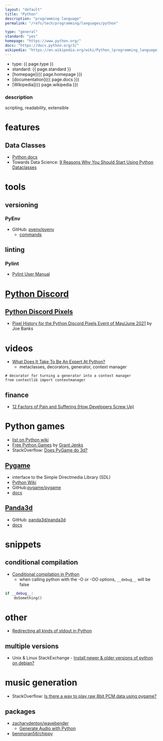 ```yaml
---
layout: "default"
title: "Python"
description: "programming language"
permalink: "/refs/tech/programming/languages/python"

type: "general"
standard: "yes"
homepage: "https://www.python.org/"
docs: "https://docs.python.org/3/"
wikipedia: "https://en.wikipedia.org/wiki/Python_(programming_language)"
---
```


- type: {{ page.type }}
- standard: {{ page.standard }}
- [homepage]({{ page.homepage }})
- [documentation]({{ page.docs }})
- [Wikipedia]({{ page.wikipedia }})

### description

scripting, readability, extensible

# features

## Data Classes

- [Python docs](https://docs.python.org/3/library/dataclasses.html)
- Towards Data Science: [9 Reasons Why You Should Start Using Python Dataclasses](https://towardsdatascience.com/9-reasons-why-you-should-start-using-python-dataclasses-98271adadc66)

# tools

## versioning

### PyEnv

- GitHub: [pyenv/pyenv](https://github.com/pyenv/pyenv)
    - [commands](https://github.com/pyenv/pyenv/blob/master/COMMANDS.md)

## linting

### Pylint

- [Pylint User Manual](https://pylint.pycqa.org/en/latest/)

# [Python Discord](https://www.pythondiscord.com/)

## [Python Discord Pixels](https://pixels.pythondiscord.com/)

- [Pixel History for the Python Discord Pixels Event of May/June 2021](https://www.kaggle.com/joebanks/python-discord-pixels) by Joe Banks

# videos

- [What Does It Take To Be An Expert At Python?](https://youtu.be/7lmCu8wz8ro)
    - metaclasses, decorators, generator, context manager

```
# decorator for turning a generator into a context manager
from contextlib import contextmanager
```

## finance

- [12 Factors of Pain and Suffering (How Developers Screw Up)](https://youtu.be/wm-az9nQJvg)

# Python games

- [list on Python wiki](https://wiki.python.org/moin/PythonGames)
- [Free Python Games](http://www.grantjenks.com/docs/freegames/) by [Grant Jenks](https://github.com/grantjenks)
- StackOverflow: [Does PyGame do 3d?](https://stackoverflow.com/questions/4865636/does-pygame-do-3d)

## [Pygame](https://www.pygame.org)

- interface to the Simple Directmedia Library (SDL)
- [Python Wiki](https://wiki.python.org/moin/PyGame)
- GitHub:[pygame/pygame](https://github.com/pygame/pygame)
- [docs](https://www.pygame.org/docs/)

## [Panda3d](https://www.panda3d.org/)

- GitHub: [panda3d/panda3d](https://github.com/panda3d/panda3d)
- [docs](https://docs.panda3d.org/1.10/python/index)

# snippets

## conditional compilation

- [Conditional compilation in Python](https://stackoverflow.com/questions/560040/conditional-compilation-in-python)
    - when calling python with the -O or -OO options, `__debug__` will be false

```Python
if __debug__:
    doSomething()
```

# other

- [Redirecting all kinds of stdout in Python](https://eli.thegreenplace.net/2015/redirecting-all-kinds-of-stdout-in-python/)

## multiple versions

- Unix & Linux StackExchange - [Install newer & older versions of python on debian?](https://unix.stackexchange.com/questions/188741/install-newer-older-versions-of-python-on-debian)

# music generation

- StackOverflow: [Is there a way to play raw 8bit PCM data using pygame?](https://stackoverflow.com/questions/69531725/is-there-a-way-to-play-raw-8bit-pcm-data-using-pygame)

## packages

- [zacharydenton/wavebender](https://github.com/zacharydenton/wavebender)
    - [Generate Audio with Python](https://zach.se/generate-audio-with-python/)
- [benmoran56/chippy](https://github.com/benmoran56/chippy)
